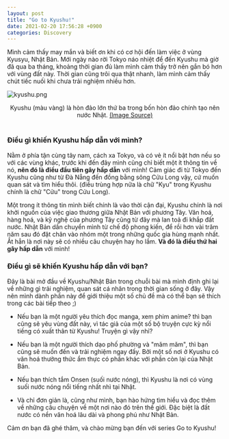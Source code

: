 ```yaml
---
layout: post
title: "Go to Kyushu!"
date: 2021-02-20 17:56:28 +0900
categories: Discovery
---
```

Mình cảm thấy may mắn và biết ơn khi có cơ hội đến làm việc ở vùng Kyusyu, Nhật Bản. 
Mới ngày nào rời Tokyo náo nhiệt để đến Kyushu mà giờ đã qua ba tháng, 
khoảng thời gian đủ làm mình cảm thấy trở nên gắn bó hơn với vùng đất này.
Thời gian cũng trôi qua thật nhanh, làm mình cảm thấy chút tiếc nuối khi chưa trải nghiệm nhiều hơn.

![kyushu.png](../../../../assets/kyushu.png)

<div style="text-align: center">
    Kyushu (màu vàng) là hòn đảo lớn thứ ba trong bốn hòn đảo chính tạo nên nước Nhật.
    <a href="https://www.japanvisitor.com/japan-travel/kyushu">(Image Source)</a>
</div>
<br>

### Điều gì khiến Kyushu hấp dẫn với mình?

Nằm ở phía tận cùng tây nam, cách xa Tokyo, và có vẻ ít nổi bật hơn nếu so với các vùng khác,
trước khi đến đây mình cũng chỉ biết một ít thông tin về nó, **nên đó là điều đầu tiên gây hấp dẫn** với mình!
Cảm giác đi từ Tokyo đến Kyushu cũng như từ Đà Nẵng đến đồng bằng sông Cửu Long vậy, cứ muốn quan sát và tìm hiểu thôi.
(điều trùng hợp nữa là chữ "Kyu" trong Kyushu chính là chữ "Cửu" trong Cửu Long).

Một trong ít thông tin mình biết chính là vào thời cận đại, Kyushu chính là nơi khởi nguồn của việc giao thương giữa Nhật Bản với phương Tây.
Văn hoá, hàng hoá, và kỹ nghệ của phương Tây cũng từ đây mà lan toả đi khắp đất nước. Nhật Bản dần chuyển mình từ chế độ phong kiến,
để rồi hơn vài trăm năm sau đó đặt chân vào nhóm một trong những quốc gia hùng mạnh nhất.
Ắt hẳn là nơi này sẽ có nhiều câu chuyện hay ho lắm. **Và đó là điều thứ hai gây hấp dẫn** với mình!

### Điều gì sẽ khiến Kyushu hấp dẫn với bạn?

Đây là bài mở đầu về Kyushu/Nhật Bản trong chuỗi bài mà mình định ghi lại về những gì trải nghiệm,
quan sát cá nhân trong thời gian sống ở đây.
Vậy nên mình dành phần này để giới thiệu một số chủ đề mà có thể bạn sẽ thích trong các bài tiếp theo ;)

- Nếu bạn là một người yêu thích đọc manga, xem phim anime? thì bạn cũng sẽ yêu vùng đất này, vì tác giả của một số bộ truyện cực kỳ nổi tiếng có xuất thân từ Kyushu! Truyện gì vậy nhỉ?
  
- Nếu bạn là một người thích dạo phố phường và "măm măm", thì bạn cũng sẽ muốn đến và trải nghiệm ngay đấy.
  Bởi một số nơi ở Kyushu có văn hoá thưởng thức ẩm thực có phần khác với phần còn lại của Nhật Bản.

- Nếu bạn thích tắm Onsen (suối nước nóng), thì Kyushu là nơi có vùng suối nước nóng nổi tiếng nhất nhì tại Nhật.

- Và chỉ đơn giản là, cũng như mình, bạn hào hứng tìm hiểu và đọc thêm về những câu chuyện về một nơi nào đó trên thế giới. Đặc biệt là đất nước có nền văn hoá lâu dài và phong phú như Nhật Bản.

Cảm ơn bạn đã ghé thăm, và chào mừng bạn đến với series Go to Kyushu!
